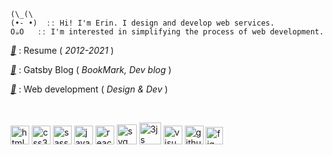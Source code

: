 ```
(\_(\
(•֊ •)  ːː Hi! I'm Erin. I design and develop web services.
O☕O   ːː I'm interested in simplifying the process of web development.
```

[*🌿*](https://fe-w.github.io/erin/) : Resume ( *2012-2021* )

[*📑*](https://diary-blog.github.io) : Gatsby Blog ( *BookMark, Dev blog* )

[*🌸*](https://github.com/fe-w) : Web development ( *Design & Dev* )

<br /> 

<img alt="html5" width="30px" src="https://img.icons8.com/color/240/000000/html-5.png"> <img alt="css3" width="30px" src="https://img.icons8.com/color/240/000000/css3.png">
<img alt="sass" width="30px" src="https://img.icons8.com/color/240/000000/sass.png">
<img alt="javascript" width="30px" src="https://img.icons8.com/color/240/000000/javascript.png" />
<img alt="react" width="30px" src="https://img.icons8.com/color/240/000000/react-native.png" />
<img alt="svg" width="32px" src="https://user-images.githubusercontent.com/54713067/120088392-f77ec680-c12a-11eb-9b13-83de54e6ea22.png" />
<img alt="3js" width="35px" src="https://user-images.githubusercontent.com/54713067/120088279-d669a600-c129-11eb-8258-36c34b0d5ca2.png" />
<img alt="visual studio code" width="30px" src="https://img.icons8.com/fluent/240/000000/visual-studio-code-2019.png" />
<img alt="github" width="30px" src="https://img.icons8.com/ios-glyphs/240/000000/github.png" />
<img alt="figma" width="28px" src="https://img.icons8.com/color/344/figma.png" />

